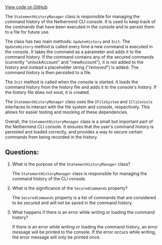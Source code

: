 [View code on GitHub](https://github.com/nethermindeth/nethermind/Nethermind.Cli/Console/StatementHistoryManager.cs)

The `StatementHistoryManager` class is responsible for managing the command history of the Nethermind CLI console. It is used to keep track of the commands that have been executed in the console and to persist them to a file for future use.

The class has two main methods: `UpdateHistory` and `Init`. The `UpdateHistory` method is called every time a new command is executed in the console. It takes the command as a parameter and adds it to the command history. If the command contains any of the secured commands (currently "unlockAccount" and "newAccount"), it is not added to the history and instead a placeholder string ("*removed*") is added. The command history is then persisted to a file.

The `Init` method is called when the console is started. It loads the command history from the history file and adds it to the console's history. If the history file does not exist, it is created.

The `StatementHistoryManager` class uses the `IFileSystem` and `ICliConsole` interfaces to interact with the file system and console, respectively. This allows for easier testing and mocking of these dependencies.

Overall, the `StatementHistoryManager` class is a small but important part of the Nethermind CLI console. It ensures that the user's command history is persisted and loaded correctly, and provides a way to secure certain commands from being recorded in the history.
## Questions: 
 1. What is the purpose of the `StatementHistoryManager` class?
    
    The `StatementHistoryManager` class is responsible for managing the command history of the CLI console.

2. What is the significance of the `SecuredCommands` property?
    
    The `SecuredCommands` property is a list of commands that are considered to be secured and will not be saved in the command history.

3. What happens if there is an error while writing or loading the command history?
    
    If there is an error while writing or loading the command history, an error message will be printed to the console. If the error occurs while writing, the error message will only be printed once.